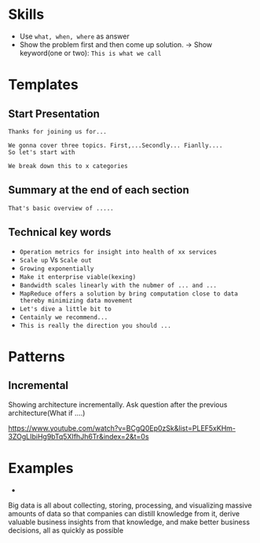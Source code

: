 # Skills
* Use `what, when, where` as answer
* Show the problem first and then come up solution. -> Show keyword(one or two): `This is what we call`

# Templates
## Start Presentation
```
Thanks for joining us for...
```
```
We gonna cover three topics. First,...Secondly... Fianlly....
So let's start with 
```
```
We break down this to x categories
```

## Summary at the end of each section
```
That's basic overview of .....
```


## Technical key words
* `Operation metrics for insight into health of xx services`
* `Scale up` Vs `Scale out`
* `Growing exponentially`
* `Make it enterprise viable(kexing)`
* `Bandwidth scales linearly with the nubmer of ... and ...`
* `MapReduce offers a solution by bring computation close to data thereby minimizing data movement`
* `Let's dive a little bit to`
* `Centainly we recommend...`
* `This is really the direction you should ...`

# Patterns
## Incremental
Showing architecture incrementally. Ask question after the previous architecture(What if ....)
 
https://www.youtube.com/watch?v=BCgQ0Ep0zSk&list=PLEF5xKHm-3ZOgLIbiHg9bTq5XIfhJh6Tr&index=2&t=0s


# Examples
* 
Big data is all about collecting, storing, processing, and visualizing massive amounts of data so that companies can distill knowledge from it, derive valuable business insights from that knowledge, and make better business decisions, all as quickly as possible


